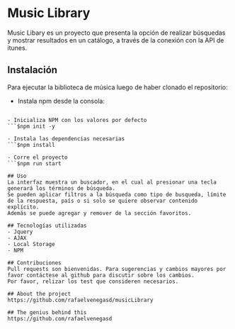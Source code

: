 # Music Library
Music Libary es un proyecto que presenta la opción de realizar búsquedas y mostrar resultados en un catálogo, a través de la conexión con la API de itunes. 

## Instalación
Para ejecutar la biblioteca de música luego de haber clonado el repositorio: 

- Instala npm desde la consola: 
```$npm install

- Inicializa NPM con los valores por defecto
```$npm init -y

- Instala las dependencias necesarias 
```$npm install

- Corre el proyecto
```$npm run start 

## Uso
La interfaz muestra un buscador, en el cual al presionar una tecla generará los términos de búsqueda. 
Se pueden aplicar filtros a la búsqueda como tipo de busqueda, límite de la respuesta, país o si solo se quiere observar contenido explícito. 
Además se puede agregar y remover de la sección favoritos. 

## Tecnologías utilizadas
- Jquery
- AJAX
- Local Storage
- NPM

## Contribuciones
Pull requests son bienvenidas. Para sugerencias y cambios mayores por favor contáctese al github para discutir sobre los cambios. 
Por favor, relizar los test que consideren necesarios. 

## About the project
https://github.com/rafaelvenegasd/musicLibrary

## The genius behind this
https://github.com/rafaelvenegasd
